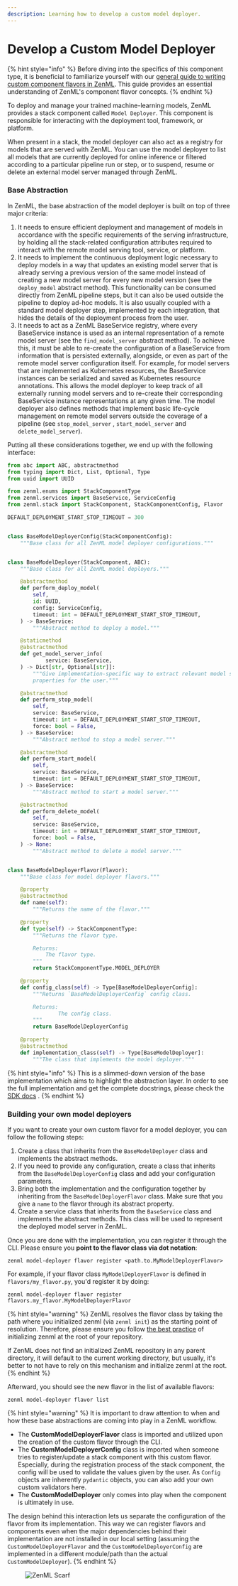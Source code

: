 ```yaml
---
description: Learning how to develop a custom model deployer.
---
```


# Develop a Custom Model Deployer

{% hint style="info" %}
Before diving into the specifics of this component type, it is beneficial to familiarize yourself with our [general guide to writing custom component flavors in ZenML](https://docs.zenml.io/how-to/infrastructure-deployment/stack-deployment/implement-a-custom-stack-component). This guide provides an essential understanding of ZenML's component flavor concepts.
{% endhint %}

To deploy and manage your trained machine-learning models, ZenML provides a stack component called `Model Deployer`. This component is responsible for interacting with the deployment tool, framework, or platform.

When present in a stack, the model deployer can also act as a registry for models that are served with ZenML. You can use the model deployer to list all models that are currently deployed for online inference or filtered according to a particular pipeline run or step, or to suspend, resume or delete an external model server managed through ZenML.

### Base Abstraction

In ZenML, the base abstraction of the model deployer is built on top of three major criteria:

1. It needs to ensure efficient deployment and management of models in accordance with the specific requirements of the serving infrastructure, by holding all the stack-related configuration attributes required to interact with the remote model serving tool, service, or platform.
2. It needs to implement the continuous deployment logic necessary to deploy models in a way that updates an existing model server that is already serving a previous version of the same model instead of creating a new model server for every new model version (see the `deploy_model` abstract method). This functionality can be consumed directly from ZenML pipeline steps, but it can also be used outside the pipeline to deploy ad-hoc models. It is also usually coupled with a standard model deployer step, implemented by each integration, that hides the details of the deployment process from the user.
3. It needs to act as a ZenML BaseService registry, where every BaseService instance is used as an internal representation of a remote model server (see the `find_model_server` abstract method). To achieve this, it must be able to re-create the configuration of a BaseService from information that is persisted externally, alongside, or even as part of the remote model server configuration itself. For example, for model servers that are implemented as Kubernetes resources, the BaseService instances can be serialized and saved as Kubernetes resource annotations. This allows the model deployer to keep track of all externally running model servers and to re-create their corresponding BaseService instance representations at any given time. The model deployer also defines methods that implement basic life-cycle management on remote model servers outside the coverage of a pipeline (see `stop_model_server` , `start_model_server` and `delete_model_server`).

Putting all these considerations together, we end up with the following interface:

```python
from abc import ABC, abstractmethod
from typing import Dict, List, Optional, Type
from uuid import UUID

from zenml.enums import StackComponentType
from zenml.services import BaseService, ServiceConfig
from zenml.stack import StackComponent, StackComponentConfig, Flavor

DEFAULT_DEPLOYMENT_START_STOP_TIMEOUT = 300


class BaseModelDeployerConfig(StackComponentConfig):
    """Base class for all ZenML model deployer configurations."""


class BaseModelDeployer(StackComponent, ABC):
    """Base class for all ZenML model deployers."""

    @abstractmethod
    def perform_deploy_model(
        self,
        id: UUID,
        config: ServiceConfig,
        timeout: int = DEFAULT_DEPLOYMENT_START_STOP_TIMEOUT,
    ) -> BaseService:
        """Abstract method to deploy a model."""

    @staticmethod
    @abstractmethod
    def get_model_server_info(
            service: BaseService,
    ) -> Dict[str, Optional[str]]:
        """Give implementation-specific way to extract relevant model server
        properties for the user."""

    @abstractmethod
    def perform_stop_model(
        self,
        service: BaseService,
        timeout: int = DEFAULT_DEPLOYMENT_START_STOP_TIMEOUT,
        force: bool = False,
    ) -> BaseService:
        """Abstract method to stop a model server."""

    @abstractmethod
    def perform_start_model(
        self,
        service: BaseService,
        timeout: int = DEFAULT_DEPLOYMENT_START_STOP_TIMEOUT,
    ) -> BaseService:
        """Abstract method to start a model server."""

    @abstractmethod
    def perform_delete_model(
        self,
        service: BaseService,
        timeout: int = DEFAULT_DEPLOYMENT_START_STOP_TIMEOUT,
        force: bool = False,
    ) -> None:
        """Abstract method to delete a model server."""


class BaseModelDeployerFlavor(Flavor):
    """Base class for model deployer flavors."""

    @property
    @abstractmethod
    def name(self):
        """Returns the name of the flavor."""

    @property
    def type(self) -> StackComponentType:
        """Returns the flavor type.

        Returns:
            The flavor type.
        """
        return StackComponentType.MODEL_DEPLOYER

    @property
    def config_class(self) -> Type[BaseModelDeployerConfig]:
        """Returns `BaseModelDeployerConfig` config class.

        Returns:
                The config class.
        """
        return BaseModelDeployerConfig

    @property
    @abstractmethod
    def implementation_class(self) -> Type[BaseModelDeployer]:
        """The class that implements the model deployer."""
```

{% hint style="info" %}
This is a slimmed-down version of the base implementation which aims to highlight the abstraction layer. In order to see the full implementation and get the complete docstrings, please check the [SDK docs](https://sdkdocs.zenml.io/latest/core_code_docs/core-model_deployers.html#zenml.model_deployers.base_model_deployer) .
{% endhint %}

### Building your own model deployers

If you want to create your own custom flavor for a model deployer, you can follow the following steps:

1. Create a class that inherits from the `BaseModelDeployer` class and implements the abstract methods.
2. If you need to provide any configuration, create a class that inherits from the `BaseModelDeployerConfig` class and add your configuration parameters.
3. Bring both the implementation and the configuration together by inheriting from the `BaseModelDeployerFlavor` class. Make sure that you give a `name` to the flavor through its abstract property.
4. Create a service class that inherits from the `BaseService` class and implements the abstract methods. This class will be used to represent the deployed model server in ZenML.

Once you are done with the implementation, you can register it through the CLI. Please ensure you **point to the flavor class via dot notation**:

```shell
zenml model-deployer flavor register <path.to.MyModelDeployerFlavor>
```

For example, if your flavor class `MyModelDeployerFlavor` is defined in `flavors/my_flavor.py`, you'd register it by doing:

```shell
zenml model-deployer flavor register flavors.my_flavor.MyModelDeployerFlavor
```

{% hint style="warning" %}
ZenML resolves the flavor class by taking the path where you initialized zenml (via `zenml init`) as the starting point of resolution. Therefore, please ensure you follow [the best practice](https://docs.zenml.io/user-guides/best-practices/iac) of initializing zenml at the root of your repository.

If ZenML does not find an initialized ZenML repository in any parent directory, it will default to the current working directory, but usually, it's better to not have to rely on this mechanism and initialize zenml at the root.
{% endhint %}

Afterward, you should see the new flavor in the list of available flavors:

```shell
zenml model-deployer flavor list
```

{% hint style="warning" %}
It is important to draw attention to when and how these base abstractions are coming into play in a ZenML workflow.

* The **CustomModelDeployerFlavor** class is imported and utilized upon the creation of the custom flavor through the CLI.
* The **CustomModelDeployerConfig** class is imported when someone tries to register/update a stack component with this custom flavor. Especially, during the registration process of the stack component, the config will be used to validate the values given by the user. As `Config` objects are inherently `pydantic` objects, you can also add your own custom validators here.
* The **CustomModelDeployer** only comes into play when the component is ultimately in use.

The design behind this interaction lets us separate the configuration of the flavor from its implementation. This way we can register flavors and components even when the major dependencies behind their implementation are not installed in our local setting (assuming the `CustomModelDeployerFlavor` and the `CustomModelDeployerConfig` are implemented in a different module/path than the actual `CustomModelDeployer`).
{% endhint %}

<figure><img src="https://static.scarf.sh/a.png?x-pxid=f0b4f458-0a54-4fcd-aa95-d5ee424815bc" alt="ZenML Scarf"><figcaption></figcaption></figure>

